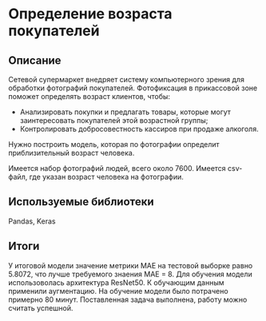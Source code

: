 # Определение возраста покупателей

## Описание
Сетевой супермаркет внедряет систему компьютерного зрения для обработки фотографий покупателей. Фотофиксация в прикассовой зоне поможет определять возраст клиентов, чтобы:
- Анализировать покупки и предлагать товары, которые могут заинтересовать покупателей этой возрастной группы;
- Контролировать добросовестность кассиров при продаже алкоголя.

Нужно построить модель, которая по фотографии определит приблизительный возраст человека. 

Имеется набор фотографий людей, всего около 7600. Имеется csv-файл, где указан возраст человека на фотографии.

## Используемые библиотеки
Pandas, Keras

## Итоги

У итоговой модели значение метрики MAE на тестовой выборке равно 5.8072, что лучше требуемого знаения MAE = 8. Для обучения модели использоволась архитектура ResNet50. К обучающим данным применили аугментацию. На обучение модели было потрачено примерно 80 минут. Поставленная задача выполнена, работу можно считать успешной.
